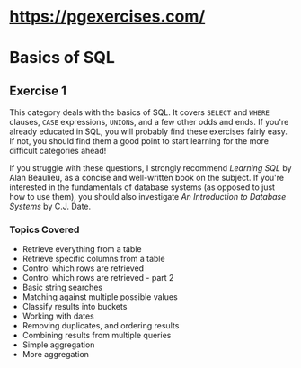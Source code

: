 # https://pgexercises.com/
# Basics of SQL

## Exercise 1

This category deals with the basics of SQL. It covers `SELECT` and `WHERE` clauses, `CASE` expressions, `UNION`s, and a few other odds and ends. If you're already educated in SQL, you will probably find these exercises fairly easy. If not, you should find them a good point to start learning for the more difficult categories ahead!

If you struggle with these questions, I strongly recommend *Learning SQL* by Alan Beaulieu, as a concise and well-written book on the subject. If you're interested in the fundamentals of database systems (as opposed to just how to use them), you should also investigate *An Introduction to Database Systems* by C.J. Date.

### Topics Covered

- Retrieve everything from a table
- Retrieve specific columns from a table
- Control which rows are retrieved
- Control which rows are retrieved - part 2
- Basic string searches
- Matching against multiple possible values
- Classify results into buckets
- Working with dates
- Removing duplicates, and ordering results
- Combining results from multiple queries
- Simple aggregation
- More aggregation

